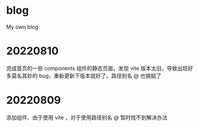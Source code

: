 # blog

My own blog

# 20220810

完成首页的一些 components 组件的静态页面，发现 vite 版本太旧，导致出现好多莫名其妙的 bug，重新更新下版本就好了。路径别名 @ 也搞掂了

# 20220809

添加组件、由于使用 vite ，对于使用路径别名 @ 暂时找不到解决办法
